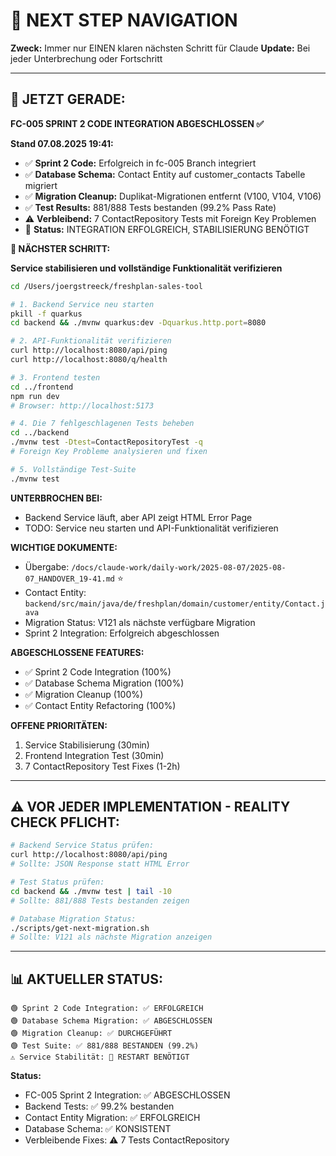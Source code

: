 # 🧭 NEXT STEP NAVIGATION

**Zweck:** Immer nur EINEN klaren nächsten Schritt für Claude
**Update:** Bei jeder Unterbrechung oder Fortschritt

---

## 🎯 JETZT GERADE:

**FC-005 SPRINT 2 CODE INTEGRATION ABGESCHLOSSEN ✅**

**Stand 07.08.2025 19:41:**
- ✅ **Sprint 2 Code:** Erfolgreich in fc-005 Branch integriert
- ✅ **Database Schema:** Contact Entity auf customer_contacts Tabelle migriert
- ✅ **Migration Cleanup:** Duplikat-Migrationen entfernt (V100, V104, V106)
- ✅ **Test Results:** 881/888 Tests bestanden (99.2% Pass Rate)
- ⚠️ **Verbleibend:** 7 ContactRepository Tests mit Foreign Key Problemen
- 🚨 **Status:** INTEGRATION ERFOLGREICH, STABILISIERUNG BENÖTIGT

**🚀 NÄCHSTER SCHRITT:**

**Service stabilisieren und vollständige Funktionalität verifizieren**

```bash
cd /Users/joergstreeck/freshplan-sales-tool

# 1. Backend Service neu starten
pkill -f quarkus
cd backend && ./mvnw quarkus:dev -Dquarkus.http.port=8080

# 2. API-Funktionalität verifizieren
curl http://localhost:8080/api/ping
curl http://localhost:8080/q/health

# 3. Frontend testen
cd ../frontend
npm run dev
# Browser: http://localhost:5173

# 4. Die 7 fehlgeschlagenen Tests beheben
cd ../backend
./mvnw test -Dtest=ContactRepositoryTest -q
# Foreign Key Probleme analysieren und fixen

# 5. Vollständige Test-Suite
./mvnw test
```

**UNTERBROCHEN BEI:**
- Backend Service läuft, aber API zeigt HTML Error Page
- TODO: Service neu starten und API-Funktionalität verifizieren

**WICHTIGE DOKUMENTE:**
- Übergabe: `/docs/claude-work/daily-work/2025-08-07/2025-08-07_HANDOVER_19-41.md` ⭐
- Contact Entity: `backend/src/main/java/de/freshplan/domain/customer/entity/Contact.java`
- Migration Status: V121 als nächste verfügbare Migration  
- Sprint 2 Integration: Erfolgreich abgeschlossen

**ABGESCHLOSSENE FEATURES:**
- ✅ Sprint 2 Code Integration (100%)
- ✅ Database Schema Migration (100%)
- ✅ Migration Cleanup (100%)
- ✅ Contact Entity Refactoring (100%)

**OFFENE PRIORITÄTEN:**
1. Service Stabilisierung (30min)
2. Frontend Integration Test (30min)
3. 7 ContactRepository Test Fixes (1-2h)

---

## ⚠️ VOR JEDER IMPLEMENTATION - REALITY CHECK PFLICHT:
```bash
# Backend Service Status prüfen:
curl http://localhost:8080/api/ping
# Sollte: JSON Response statt HTML Error

# Test Status prüfen:
cd backend && ./mvnw test | tail -10
# Sollte: 881/888 Tests bestanden zeigen

# Database Migration Status:
./scripts/get-next-migration.sh
# Sollte: V121 als nächste Migration anzeigen
```

---

## 📊 AKTUELLER STATUS:
```
🟢 Sprint 2 Code Integration: ✅ ERFOLGREICH
🟢 Database Schema Migration: ✅ ABGESCHLOSSEN  
🟢 Migration Cleanup: ✅ DURCHGEFÜHRT
🟢 Test Suite: ✅ 881/888 BESTANDEN (99.2%)
⚠️ Service Stabilität: 🔄 RESTART BENÖTIGT
```

**Status:**
- FC-005 Sprint 2 Integration: ✅ ABGESCHLOSSEN
- Backend Tests: ✅ 99.2% bestanden  
- Contact Entity Migration: ✅ ERFOLGREICH
- Database Schema: ✅ KONSISTENT
- Verbleibende Fixes: ⚠️ 7 Tests ContactRepository